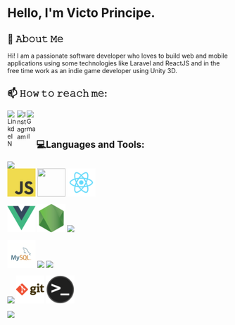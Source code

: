 # Hello, I'm Victo Principe.

## :book: 𝙰𝚋𝚘𝚞𝚝 𝙼𝚎

Hi! I am a passionate software developer who loves to build web and mobile applications using some technologies like Laravel and ReactJS and in the free time work as an indie game developer using Unity 3D.

## 📫 𝙷𝚘𝚠 𝚝𝚘 𝚛𝚎𝚊𝚌𝚑 𝚖𝚎:

<a target="_blank" href="https://www.linkedin.com/in/victo-principe/">
  <img align="left" alt="LinkdeIN" width="22px" src="https://cdn.jsdelivr.net/npm/simple-icons@v3/icons/linkedin.svg" />
</a>
<a target="_blank" href="https://www.instagram.com/victoprincipe_/">
  <img align="left" alt="Instagram" width="22px" src="https://cdn.jsdelivr.net/npm/simple-icons@v3/icons/instagram.svg" />
</a>
<a target="_blank" href="mailto:victopessoa46@gmail.com">
  <img align="left" alt="Gmail" width="22px" src="https://cdn.jsdelivr.net/npm/simple-icons@v3/icons/gmail.svg" />
</a>

<br/>
<br/>

## :computer:Languages and Tools:

<img align="right" src="https://user-images.githubusercontent.com/6431486/111874149-94c2bf00-8972-11eb-9c8d-a00ebc96d841.gif" width="512">
<code><img height="64" src="https://raw.githubusercontent.com/github/explore/80688e429a7d4ef2fca1e82350fe8e3517d3494d/topics/javascript/javascript.png"></code>
<code><img height="64" width="64" src="https://user-images.githubusercontent.com/6431486/111877147-a317d780-8980-11eb-8179-6a0f06006241.png"></code>
<code><img height="64" src="https://raw.githubusercontent.com/github/explore/80688e429a7d4ef2fca1e82350fe8e3517d3494d/topics/react/react.png"></code>

<code><img height="64" src="https://raw.githubusercontent.com/github/explore/80688e429a7d4ef2fca1e82350fe8e3517d3494d/topics/vue/vue.png"></code>
<code><img height="64" src="https://raw.githubusercontent.com/github/explore/80688e429a7d4ef2fca1e82350fe8e3517d3494d/topics/nodejs/nodejs.png"></code>
<code><img height="64" src="https://user-images.githubusercontent.com/6431486/111877209-fbe77000-8980-11eb-9407-41801879ea00.png"></code>

<code><img height="64" src="https://raw.githubusercontent.com/github/explore/80688e429a7d4ef2fca1e82350fe8e3517d3494d/topics/mysql/mysql.png"></code>
<code><img height="64" src="https://user-images.githubusercontent.com/6431486/111877726-55e93500-8983-11eb-9f6a-bf1e4aa356ee.png"></code>
<code><img height="64" src="https://user-images.githubusercontent.com/6431486/111877760-84671000-8983-11eb-853b-97a3a457650a.png"></code>

<code><img height="64" src="https://user-images.githubusercontent.com/6431486/111877237-1cafc580-8981-11eb-8153-fd049d2ce5da.png"></code>
<code><img height="64" src="https://raw.githubusercontent.com/github/explore/80688e429a7d4ef2fca1e82350fe8e3517d3494d/topics/git/git.png"></code>
<code><img height="64" src="https://raw.githubusercontent.com/github/explore/80688e429a7d4ef2fca1e82350fe8e3517d3494d/topics/terminal/terminal.png"></code>

<code><img height="64" src="https://user-images.githubusercontent.com/6431486/111877847-f0e20f00-8983-11eb-9bca-56dbde092c44.png"></code>


